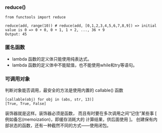 ### reduce()
```
from functools import reduce

reduce(add, range(10)) # reduce(add, [0,1,2,3,4,5,6,7,8,9]) => initial value is 0 => 0 + 0, 0 + 1, 1 + 2, ..., 36 + 9
Output: 45
```

### 匿名函数
- lambda 函数的定义体只能使用纯表达式。
- lambda 函数的定义体中不能赋值，也不能使用while和try等语句。

### 可调用对象
判断对象能否调用，最安全的方法是使用内置的 callable() 函数

```
[callable(obj) for obj in (abs, str, 13)]
[True, True, False]
```

装饰器就是这样。装饰器必须是函数， 而且有时要在多次调用之间“记住”某些事 [ 例如备忘(memoization)，即缓存消耗大的 计算结果，供后面使用 ]。
创建保有内部状态的函数，还有一种截然不同的方式——使用闭包。
